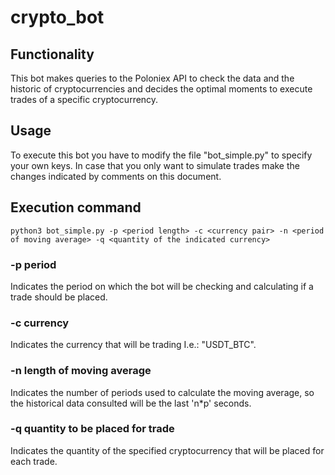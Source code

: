 # crypto_bot

## Functionality

This bot makes queries to the Poloniex API to check the data and the historic of cryptocurrencies and decides the optimal moments to execute trades of a specific cryptocurrency.

## Usage

To execute this bot you have to modify the file "bot_simple.py" to specify your own keys.
In case that you only want to simulate trades make the changes indicated by comments on this document.

## Execution command

```
python3 bot_simple.py -p <period length> -c <currency pair> -n <period of moving average> -q <quantity of the indicated currency>
```

### -p period
  Indicates the period on which the bot will be checking and calculating if a trade should be placed.
  
### -c currency
  Indicates the currency that will be trading I.e.: "USDT_BTC".
  
### -n length of moving average
  Indicates the number of periods used to calculate the moving average, so the historical data consulted will be the last 'n*p' seconds.
  
### -q quantity to be placed for trade
  Indicates the quantity of the specified cryptocurrency that will be placed for each trade.
